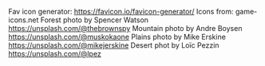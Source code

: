 Fav icon generator: https://favicon.io/favicon-generator/
Icons from: game-icons.net
Forest photo by Spencer Watson https://unsplash.com/@thebrownspy
Mountain photo by Andre Boysen https://unsplash.com/@muskokaone
Plains photo by Mike Erskine https://unsplash.com/@mikejerskine
Desert phot by Loïc Pezzin https://unsplash.com/@lpez
